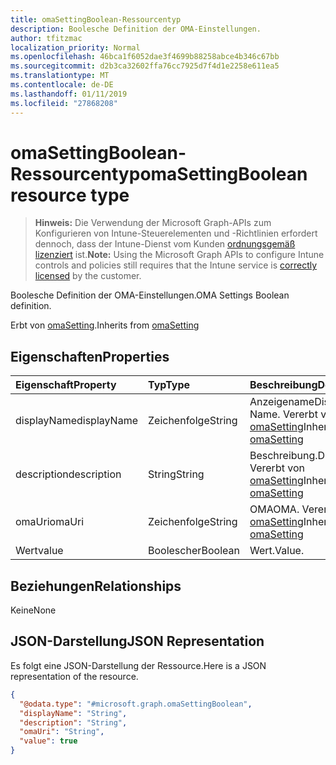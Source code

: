 ```yaml
---
title: omaSettingBoolean-Ressourcentyp
description: Boolesche Definition der OMA-Einstellungen.
author: tfitzmac
localization_priority: Normal
ms.openlocfilehash: 46bca1f6052dae3f4699b88258abce4b346c67bb
ms.sourcegitcommit: d2b3ca32602ffa76cc7925d7f4d1e2258e611ea5
ms.translationtype: MT
ms.contentlocale: de-DE
ms.lasthandoff: 01/11/2019
ms.locfileid: "27868208"
---
```

# <a name="omasettingboolean-resource-type"></a><span data-ttu-id="c2a9b-103">omaSettingBoolean-Ressourcentyp</span><span class="sxs-lookup"><span data-stu-id="c2a9b-103">omaSettingBoolean resource type</span></span>

> <span data-ttu-id="c2a9b-104">**Hinweis:** Die Verwendung der Microsoft Graph-APIs zum Konfigurieren von Intune-Steuerelementen und -Richtlinien erfordert dennoch, dass der Intune-Dienst vom Kunden [ordnungsgemäß lizenziert](https://go.microsoft.com/fwlink/?linkid=839381) ist.</span><span class="sxs-lookup"><span data-stu-id="c2a9b-104">**Note:** Using the Microsoft Graph APIs to configure Intune controls and policies still requires that the Intune service is [correctly licensed](https://go.microsoft.com/fwlink/?linkid=839381) by the customer.</span></span>

<span data-ttu-id="c2a9b-105">Boolesche Definition der OMA-Einstellungen.</span><span class="sxs-lookup"><span data-stu-id="c2a9b-105">OMA Settings Boolean definition.</span></span>

<span data-ttu-id="c2a9b-106">Erbt von [omaSetting](../resources/intune-deviceconfig-omasetting.md).</span><span class="sxs-lookup"><span data-stu-id="c2a9b-106">Inherits from [omaSetting](../resources/intune-deviceconfig-omasetting.md)</span></span>

## <a name="properties"></a><span data-ttu-id="c2a9b-107">Eigenschaften</span><span class="sxs-lookup"><span data-stu-id="c2a9b-107">Properties</span></span>
|<span data-ttu-id="c2a9b-108">Eigenschaft</span><span class="sxs-lookup"><span data-stu-id="c2a9b-108">Property</span></span>|<span data-ttu-id="c2a9b-109">Typ</span><span class="sxs-lookup"><span data-stu-id="c2a9b-109">Type</span></span>|<span data-ttu-id="c2a9b-110">Beschreibung</span><span class="sxs-lookup"><span data-stu-id="c2a9b-110">Description</span></span>|
|:---|:---|:---|
|<span data-ttu-id="c2a9b-111">displayName</span><span class="sxs-lookup"><span data-stu-id="c2a9b-111">displayName</span></span>|<span data-ttu-id="c2a9b-112">Zeichenfolge</span><span class="sxs-lookup"><span data-stu-id="c2a9b-112">String</span></span>|<span data-ttu-id="c2a9b-113">Anzeigename</span><span class="sxs-lookup"><span data-stu-id="c2a9b-113">Display Name.</span></span> <span data-ttu-id="c2a9b-114">Vererbt von [omaSetting](../resources/intune-deviceconfig-omasetting.md)</span><span class="sxs-lookup"><span data-stu-id="c2a9b-114">Inherited from [omaSetting](../resources/intune-deviceconfig-omasetting.md)</span></span>|
|<span data-ttu-id="c2a9b-115">description</span><span class="sxs-lookup"><span data-stu-id="c2a9b-115">description</span></span>|<span data-ttu-id="c2a9b-116">String</span><span class="sxs-lookup"><span data-stu-id="c2a9b-116">String</span></span>|<span data-ttu-id="c2a9b-117">Beschreibung.</span><span class="sxs-lookup"><span data-stu-id="c2a9b-117">Description.</span></span> <span data-ttu-id="c2a9b-118">Vererbt von [omaSetting](../resources/intune-deviceconfig-omasetting.md)</span><span class="sxs-lookup"><span data-stu-id="c2a9b-118">Inherited from [omaSetting](../resources/intune-deviceconfig-omasetting.md)</span></span>|
|<span data-ttu-id="c2a9b-119">omaUri</span><span class="sxs-lookup"><span data-stu-id="c2a9b-119">omaUri</span></span>|<span data-ttu-id="c2a9b-120">Zeichenfolge</span><span class="sxs-lookup"><span data-stu-id="c2a9b-120">String</span></span>|<span data-ttu-id="c2a9b-121">OMA</span><span class="sxs-lookup"><span data-stu-id="c2a9b-121">OMA.</span></span> <span data-ttu-id="c2a9b-122">Vererbt von [omaSetting](../resources/intune-deviceconfig-omasetting.md)</span><span class="sxs-lookup"><span data-stu-id="c2a9b-122">Inherited from [omaSetting](../resources/intune-deviceconfig-omasetting.md)</span></span>|
|<span data-ttu-id="c2a9b-123">Wert</span><span class="sxs-lookup"><span data-stu-id="c2a9b-123">value</span></span>|<span data-ttu-id="c2a9b-124">Boolescher</span><span class="sxs-lookup"><span data-stu-id="c2a9b-124">Boolean</span></span>|<span data-ttu-id="c2a9b-125">Wert.</span><span class="sxs-lookup"><span data-stu-id="c2a9b-125">Value.</span></span>|

## <a name="relationships"></a><span data-ttu-id="c2a9b-126">Beziehungen</span><span class="sxs-lookup"><span data-stu-id="c2a9b-126">Relationships</span></span>
<span data-ttu-id="c2a9b-127">Keine</span><span class="sxs-lookup"><span data-stu-id="c2a9b-127">None</span></span>
## <a name="json-representation"></a><span data-ttu-id="c2a9b-128">JSON-Darstellung</span><span class="sxs-lookup"><span data-stu-id="c2a9b-128">JSON Representation</span></span>
<span data-ttu-id="c2a9b-129">Es folgt eine JSON-Darstellung der Ressource.</span><span class="sxs-lookup"><span data-stu-id="c2a9b-129">Here is a JSON representation of the resource.</span></span>
<!-- {
  "blockType": "resource",
  "@odata.type": "microsoft.graph.omaSettingBoolean"
}
-->
``` json
{
  "@odata.type": "#microsoft.graph.omaSettingBoolean",
  "displayName": "String",
  "description": "String",
  "omaUri": "String",
  "value": true
}
```



